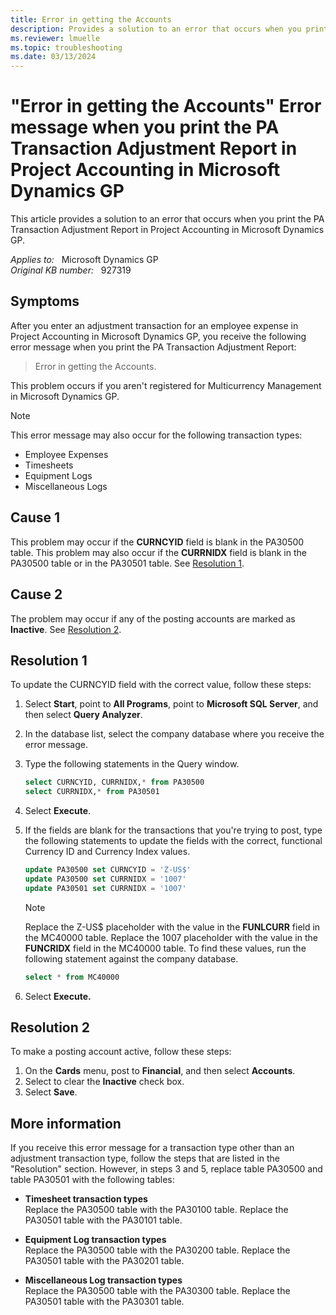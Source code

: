 ```yaml
---
title: Error in getting the Accounts
description: Provides a solution to an error that occurs when you print the PA Transaction Adjustment Report in Project Accounting in Microsoft Dynamics GP.
ms.reviewer: lmuelle
ms.topic: troubleshooting
ms.date: 03/13/2024
---
```

# "Error in getting the Accounts" Error message when you print the PA Transaction Adjustment Report in Project Accounting in Microsoft Dynamics GP

This article provides a solution to an error that occurs when you print the PA Transaction Adjustment Report in Project Accounting in Microsoft Dynamics GP.

_Applies to:_ &nbsp; Microsoft Dynamics GP  
_Original KB number:_ &nbsp; 927319

## Symptoms

After you enter an adjustment transaction for an employee expense in Project Accounting in Microsoft Dynamics GP, you receive the following error message when you print the PA Transaction Adjustment Report:
> Error in getting the Accounts.

This problem occurs if you aren't registered for Multicurrency Management in Microsoft Dynamics GP.

> [!NOTE]
> This error message may also occur for the following transaction types:
>
> - Employee Expenses
> - Timesheets
> - Equipment Logs
> - Miscellaneous Logs

## Cause 1

This problem may occur if the **CURNCYID** field is blank in the PA30500 table. This problem may also occur if the **CURRNIDX** field is blank in the PA30500 table or in the PA30501 table. See [Resolution 1](#resolution-1).

## Cause 2

The problem may occur if any of the posting accounts are marked as **Inactive**. See [Resolution 2](#resolution-2).

## Resolution 1

To update the CURNCYID field with the correct value, follow these steps:

1. Select **Start**, point to **All Programs**, point to **Microsoft SQL Server**, and then select **Query Analyzer**.
2. In the database list, select the company database where you receive the error message.
3. Type the following statements in the Query window.

    ```sql
    select CURNCYID, CURRNIDX,* from PA30500 
    select CURRNIDX,* from PA30501
    ```

4. Select **Execute**.
5. If the fields are blank for the transactions that you're trying to post, type the following statements to update the fields with the correct, functional Currency ID and Currency Index values.

    ```sql
    update PA30500 set CURNCYID = 'Z-US$' 
    update PA30500 set CURRNIDX = '1007'
    update PA30501 set CURRNIDX = '1007' 
    ```

    > [!NOTE]
    > Replace the Z-US$ placeholder with the value in the **FUNLCURR** field in the MC40000 table. Replace the 1007 placeholder with the value in the **FUNCRIDX** field in the MC40000 table. To find these values, run the following statement against the company database.

    ```sql
    select * from MC40000
    ```

6.  Select **Execute.**  

## Resolution 2

To make a posting account active, follow these steps:

1. On the **Cards** menu, post to **Financial**, and then select **Accounts**.
2. Select to clear the **Inactive** check box.
3. Select **Save**.

## More information

If you receive this error message for a transaction type other than an adjustment transaction type, follow the steps that are listed in the "Resolution" section. However, in steps 3 and 5, replace table PA30500 and table PA30501 with the following tables:

- **Timesheet transaction types**  
    Replace the PA30500 table with the PA30100 table. Replace the PA30501 table with the PA30101 table.

- **Equipment Log transaction types**  
    Replace the PA30500 table with the PA30200 table. Replace the PA30501 table with the PA30201 table.

- **Miscellaneous Log transaction types**  
    Replace the PA30500 table with the PA30300 table. Replace the PA30501 table with the PA30301 table.
